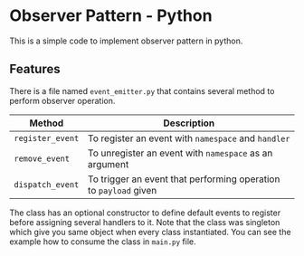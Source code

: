 # Observer Pattern - Python

This is a simple code to implement observer pattern in python.

## Features

There is a file named `event_emitter.py` that contains several method to perform observer operation.

| Method           | Description                                                      |
|------------------|------------------------------------------------------------------|
| `register_event` | To register an event with `namespace` and `handler`              |
| `remove_event`   | To unregister an event with `namespace` as an argument           |
| `dispatch_event` | To trigger an event that performing operation to `payload` given |

The class has an optional constructor to define default events to register before assigning several handlers to it.
Note that the class was singleton which give you same object when every class instantiated. You can see the example how
to consume the class in `main.py` file.

